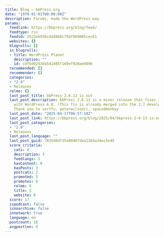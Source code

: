 ```yaml
---
title: Blog – bbPress.org
date: "1970-01-01T00:00:00Z"
description: Forums, made the WordPress way
params:
  feedlink: https://bbpress.org/blog/feed/
  feedtype: rss
  feedid: 3521eb93bc44d8b8cf9af989005cec61
  websites: {}
  blogrolls: []
  in_blogrolls:
  - title: WordPress Planet
    description: ""
    id: c8f6d92430a541485f160ef920ae0896
  recommended: []
  recommender: []
  categories:
  - "2.6"
  - Releases
  relme: {}
  last_post_title: bbPress 2.6.13 is out
  last_post_description: bbPress 2.6.13 is a minor release that fixes 1 small incompatibility
    with WordPress 6.8. (This fix is already merged into the 2.7 development branch.)
    Thank you to vortfu, peterwilsoncc, spacedmonkey
  last_post_date: "2025-04-17T06:57:18Z"
  last_post_link: https://bbpress.org/blog/2025/04/bbpress-2-6-13-is-out/
  last_post_categories:
  - "2.6"
  - Releases
  last_post_language: ""
  last_post_guid: 7835d0df35a00407dea1364a34ec5e45
  score_criteria:
    cats: 0
    description: 3
    feedlangs: 1
    hasContent: 0
    hasPosts: 3
    postcats: 2
    promoted: 5
    promotes: 0
    relme: 0
    title: 3
    website: 0
  score: 17
  ispodcast: false
  isnoarchive: false
  innetwork: true
  language: en
  postcount: 10
  avgpostlen: 0
---
```

